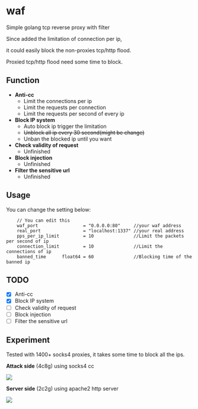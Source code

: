 # waf
Simple golang tcp reverse proxy with filter

Since added the limitation of connection per ip,

it could easily block the non-proxies tcp/http flood.

Proxied tcp/http flood need some time to block.

## Function
- **Anti-cc**
  - Limit the connections per ip
  - Limit the requests per connection
  - Limit the requests per second of every ip
- **Block IP system**
  - Auto block ip trigger the limitation
  - ~~Unblock all ip every 30 second(might be change)~~
  - Unban the blocked ip until you want
- **Check validity of request**
  - Unfinished
- **Block injection**
  - Unfinished
- **Filter the sensitive url**
  - Unfinished
  
## Usage
You can change the setting below:
```
	// You can edit this
	waf_port                 = "0.0.0.0:80"     //your waf address
	real_port                = "localhost:1337" //your real address
	pps_per_ip_limit         = 10               //Limit the packets per second of ip
	connection_limit         = 10               //Limit the connections of ip
	banned_time      float64 = 60               //Blocking time of the banned ip
```

## TODO
- [x] Anti-cc
- [x] Block IP system
- [ ] Check validity of request
- [ ] Block injection 
- [ ] Filter the sensitive url

## Experiment

Tested with 1400+ socks4 proxies, it takes some time to block all the ips.

**Attack side** (4c8g) using socks4 cc

![](https://i.imgur.com/Ew5veBq.png)

**Server side** (2c2g) using apache2 http server

![](https://i.imgur.com/pvnFLB7.png)
